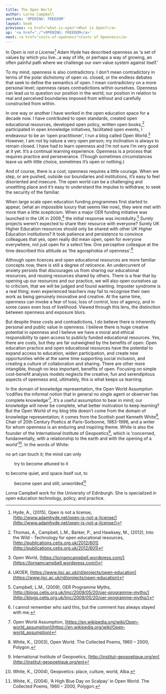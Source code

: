 ```yaml
---
title: The Open World
author: Lorna Campbell
section: 'OPENING: FREEDOM'
layout: book
previous: <a href="what-is-open">What is Open?</a>
up: '<a href="./">OPENING: FREEDOM</a>'
next: <a href="costs-of-openness">Costs of Openness</a>
---
```


In *Open is not a License*[^1] Adam Hyde has described openness as ‘a set of
values by which you live…a way of life, or perhaps a way of growing, an often
painful path where we challenge our own value system against itself.’

To my mind, openness is also contradictory. I don’t mean contradictory in terms
of the polar dichotomy of open vs. closed, or the endless debates that seek to
define the semantics of open. I mean contradictory on a more personal level;
openness raises contradictions within ourselves. Openness can lead us to
question our position in the world; our position in relation to real and
perceived boundaries imposed from without and carefully constructed from
within.

In one way or another I have worked in the open education space for a decade
now. I have contributed to open standards, created open educational resources,
developed open policy, written open books,[^2] participated in open knowledge
initiatives, facilitated open events, I endeavour to be an ‘open practitioner’,
I run a blog called Open World.[^3] However, I am not by nature a very open
person; my inclination is always to remain closed. I have had to learn openness
and I’m not sure I’m very good at it yet. It’s a continual learning experience.
Openness is a process that requires practice and perseverance. (Though
sometimes circumstances leave us with little choice, sometimes it’s open or
nothing.)

And of course, there is a cost; openness requires a little courage. When we
step, or are pushed, outside our boundaries and institutions, it’s easy to feel
disoriented and insecure. The open world can be a challenging and unsettling
place and it’s easy to understand the impulse to withdraw, to seek the security
of the familiar.

When large scale open education funding programmes first started to appear,
(what an impossible luxury that seems like now), they were met with more than a
little scepticism. When a major OER funding initiative was launched in the UK
in 2009,[^4] the initial response was incredulity.[^5] Surely projects weren’t
expected to share their resource with everyone? Surely UK Higher Education
resources should only be shared with other UK Higher Education institutions? It
took patience and persistence to convince colleagues that yes, open really did
mean open, open for everyone everywhere, not just open for a select few. One
perceptive colleague at the time described this attitude as ‘the agoraphobia of
openness’.[^6]

Although open licences and open educational resources are more familiar
concepts now, there is still a degree of reticence. An undercurrent of anxiety
persists that discourages us from sharing our educational resources, and
reusing resources shared by others. There is a fear that by opening up our
resources and our practice, we will also open ourselves up to criticism, that
we will be judged and found wanting. Imposter syndrome is a real thing; even
experienced teachers may fail to recognise their own work as being genuinely
innovative and creative. At the same time, openness can invoke a fear of loss;
loss of control, loss of agency, and in some cases even loss of livelihood.
Viewed through this lens, the distinction between openness and exposure blurs.

But despite these costs and contradictions, I do believe there is inherently
personal and public value in openness. I believe there is huge creative
potential in openness and I believe we have a moral and ethical responsibility
to open access to publicly funded educational resources. Yes, there are costs,
but they are far outweighed by the benefits of open. Open education practice
and open educational resources have the potential to expand access to
education, widen participation, and create new opportunities while at the same
time supporting social inclusion, and creating a culture of collaboration and
sharing. There are other more intangible, though no less important, benefits of
open. Focusing on simple cost-benefit analysis models neglects the creative,
fun and serendipitous aspects of openness and, ultimately, this is what keeps
us learning.

In the domain of knowledge representation, the Open World Assumption ‘codifies
the informal notion that in general no single agent or observer has complete
knowledge’[^7]. It’s a useful assumption to bear in mind; our knowledge will
never be complete, what better motivation to keep learning? But the Open World
of my blog title doesn’t come from the domain of knowledge representation; it
comes from the Scottish poet Kenneth White[^8], Chair of 20th Century Poetics
at Paris-Sorbonne, 1983-1996, and a writer for whom openness is an enduring and
inspiring theme. White is also the founder of the International Institute of
Geopoetics[^9], which is ‘concerned, fundamentally, with a relationship to the
earth and with the opening of a world’[^10]. In the words of White:

no art can touch it; the mind can only

<span style="margin-left:2em">try to become attuned to it</span>

to become quiet, and space itself out, to

<span style="margin-left:2em">become open and still, unworlded</span>[^11]

<p class="author bio">Lorna Campbell work for the University of Edinburgh. She
is specialized in open education technology, policy, and practice.</p>

[^1]: Hyde, A., (2015), Open is not a license, [http://www.adamhyde.net/open-is-not-a-license/](http://www.adamhyde.net/open-is-not-a-license/)
[^2]: Thomas, A., Campbell, L.M., Barker, P., and Hawksey, M., (2012), Into the Wild - Technology for open educational resources, [http://publications.cetis.org.uk/2012/601](http://publications.cetis.org.uk/2012/601)
[^3]: Open World, [https://lornamcampbell.wordpress.com/](https://lornamcampbell.wordpress.com/)
[^4]: UKOER, [https://www.jisc.ac.uk/rd/projects/open-education](https://www.jisc.ac.uk/rd/projects/open-education)
[^5]: Campbell, L.M., (2009), OER Programme Myths, [http://blogs.cetis.org.uk/lmc/2009/05/20/oer-programme-myths/](http://blogs.cetis.org.uk/lmc/2009/05/20/oer-programme-myths/)
[^6]: I cannot remember who said this, but the comment has always stayed with me.
[^7]: Open World Assumption, [https://en.wikipedia.org/wiki/Open-world_assumption](https://en.wikipedia.org/wiki/Open-world_assumption)
[^8]: White, K., (2003), Open World. The Collected Poems, 1960 – 2000, Polygon.
[^9]: International Institute of Geopoetics, [http://institut-geopoetique.org/en](http://institut-geopoetique.org/en)
[^10]: White, K., (2004), Geopoetics: place, culture, world, Alba.
[^11]: White, K., (2004), ‘A High Blue Day on Scalpay’ in Open World. The Collected Poems, 1960 – 2000, Polygon.
